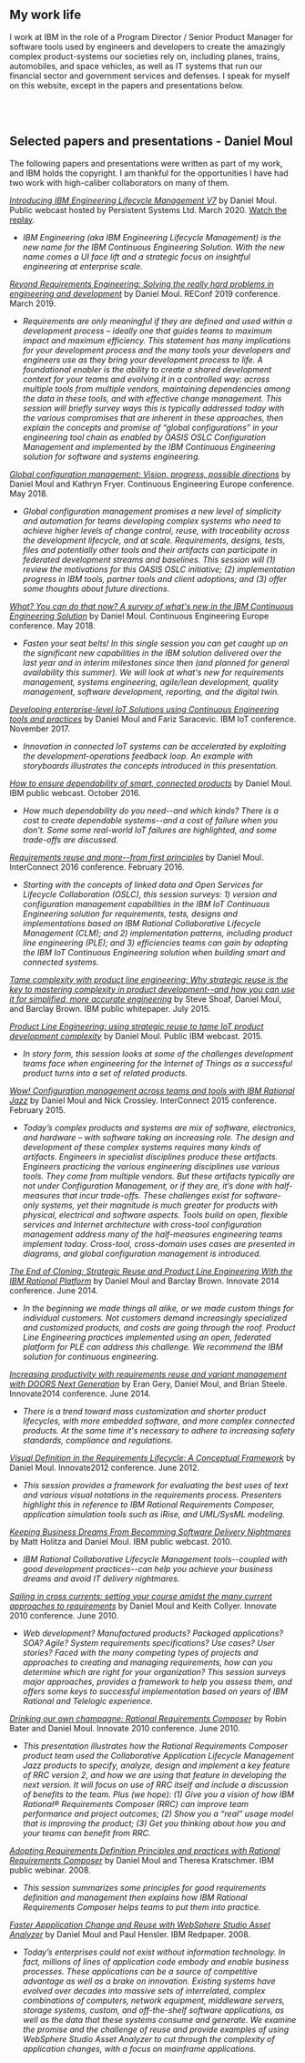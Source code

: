 ## My work life

I work at IBM in the role of a Program Director / Senior Product Manager for software tools used by engineers and developers to create the amazingly complex product-systems our societies rely on, including planes, trains, automobiles, and space vehicles, as well as IT systems that run our financial sector and government services and defenses. I speak for myself on this website, except in the papers and presentations below.

<br>
<br>

## Selected papers and presentations - Daniel Moul

The following papers and presentations were written as part of my work, and IBM holds the copyright. I am thankful for the opportunities I have had two work with high-caliber collaborators on many of them.

[*Introducing IBM Engineering Lifecycle Management V7*](./files/IBM-ELM-V7.0-Persistent-Supercharging-Engineering-2020-03-26.pdf) by Daniel Moul. Public webcast hosted by Persistent Systems Ltd. March 2020. [Watch the replay](https://www.persistent.com/events/webinar-supercharging-elm/).

* *IBM Engineering (aka IBM Engineering Lifecycle Management) is the new name for the IBM Continuous Engineering Solution. With the new name comes a UI face lift and a strategic focus on insightful engineering at enterprise scale.*

[*Reyond Requirements Engineering: Solving the really hard problems in engineering and development*](./files/Solving-the-hard-problems-2019-03.pdf) by Daniel Moul. REConf 2019 conference. March 2019.

* *Requirements are only meaningful if they are defined and used within a development process – ideally one that guides teams to maximum impact and maximum efficiency. This statement has many implications for your development process and the many tools your developers and engineers use as they bring your development process to life. A foundational enabler is the ability to create a shared development context for your teams and evolving it in a controlled way: across multiple tools from multiple vendors, maintaining dependencies among the data in these tools, and with effective change management. This session will briefly survey ways this is typically addressed today with the various compromises that are inherent in these approaches, then explain the concepts and promise of “global configurations” in your engineering tool chain as enabled by OASIS OSLC Configuration Management and implemented by the IBM Continuous Engineering solution for software and systems engineering.*

[*Global configuration management: Vision, progress, possible directions*](./files/CM-05-Global-config-vision-progress-directions-2018-05.pdf) by Daniel Moul and Kathryn Fryer. Continuous Engineering Europe conference. May 2018.

* *Global configuration management promises a new level of simplicity and automation for teams developing complex systems who need to achieve higher levels of change control, reuse, with traceability across the development lifecycle, and at scale. Requirements, designs, tests, files and potentially other tools and their artifacts can participate in federated development streams and baselines. This session will (1) review the motivations for this OASIS OSLC initiative; (2) implementation progress in IBM tools, partner tools and client adoptions; and (3) offer some thoughts about future directions.*

[*What? You can do that now? A survey of what's new in the IBM Continuous Engineering Solution*](./files/DEP-09-What-You-Can-Do-That-Now-in-CE-2018-05.pdf) by Daniel Moul. Continuous Engineering Europe conference. May 2018.

* *Fasten your seat belts! In this single session you can get caught up on the significant new capabilities in the IBM solution delivered over the last year and in interim milestones since then (and planned for general availability this summer). We will look at what's new for requirements management, systems engineering, agile/lean development, quality management, software development, reporting, and the digital twin.*

[*Developing enterprise-level IoT Solutions using Continuous Engineering tools and practices*](./files/Io04-Developing-enterprise-level-IoT-solutions-using-Continuous-Engineering-tools-and-practices-2017-11.pdf) by Daniel Moul and Fariz Saracevic. IBM IoT conference. November 2017.

* *Innovation in connected IoT systems can be accelerated by exploiting the development-operations feedback loop. An example with storyboards illustrates the concepts introduced in this presentation.*

[*How to ensure dependability of smart, connected products*](./files/Dependable-connected-products-2016-10-14.pdf) by Daniel Moul. IBM public webcast. October 2016.

* *How much dependability do you need--and which kinds? There is a cost to create dependable systems--and a cost of failure when you don't. Some some real-world IoT failures are highlighted, and some trade-offs are discussed.*

[*Requirements reuse and more--from first principles*](./files/2352A-Reuse-of-req-and-more-from-first-principles-with-notes-2016-02.pdf) by Daniel Moul. InterConnect 2016 conference. February 2016.

* *Starting with the concepts of linked data and Open Services for Lifecycle Collaboration (OSLC), this session surveys: 1) version and configuration management capabilities in the IBM IoT Continuous Engineering solution for requirements, tests, designs and implementations based on IBM Rational Collaborative Lifecycle Management (CLM); and 2) implementation patterns, including product line engineering (PLE); and 3) efficiencies teams can gain by adopting the IBM IoT Continuous Engineering solution when building smart and connected systems.*

[*Tame complexity with product line engineering: Why strategic reuse is the key to mastering complexity in product development--and how you can use it for simplified, more accurate engineering*](./files/Tame-complexity-with-PLE-ebook-WWM12346USEN.PDF) by Steve Shoaf, Daniel Moul, and Barclay Brown. IBM public whitepaper. July 2015.

[*Product Line Engineering: using strategic reuse to tame IoT product development complexity*](./files/Product-line-engineering-using-strategic-reuse-to-tame-iot-product-development-complexity-with-notes-2015.pdf) by Daniel Moul. Public IBM webcast. 2015.

* *In story form, this session looks at some of the challenges development teams face when engineering for the Internet of Things as a successful product turns into a set of related products.*

[*Wow! Configuration management across teams and tools with IBM Rational Jazz*](./files/DCM-1877-Wow-CfgM-across-teams-and-tools-2015-02.pdf) by Daniel Moul and Nick Crossley. InterConnect 2015 conference. February 2015.

* *Today’s complex products and systems are mix of software, electronics, and hardware – with software taking an increasing role. The design and development of these complex systems requires many kinds of artifacts. Engineers in specialist disciplines produce these artifacts. Engineers practicing the various engineering disciplines use various tools. They come from multiple vendors. But these artifacts typically are not under Configuration Management, or if they are, it’s done with half-measures that incur trade-offs. These challenges exist for software-only systems, yet their magnitude is much greater for products with physical, electrical and software aspects. Tools build on open, flexible services and Internet architecture with cross-tool configuration management address many of the half-measures engineering teams implement today. Cross-tool, cross-domain uses cases are presented in diagrams, and global configuration management is introduced.*

[*The End of Cloning: Strategic Reuse and Product Line Engineering With the IBM Rational Platform*](./files/CEE-1905-The-End-of-Cloning-2014-06.pdf) by Daniel Moul and Barclay Brown. Innovate 2014 conference. June 2014.

* *In the beginning we made things all alike, or we made custom things for individual customers. Not customers demand increasingly specialized and customized products, and costs are going through the roof. Product Line Engineering practices implemented using an open, federated platform for PLE can address this challenge. We recommend the IBM solution for continuous engineering.*
    
[*Increasing productivity with requirements reuse and variant management with DOORS Next Generation*](./files/DRM-1946-Increasing-Productivity-with-Requirements-Reuse-and-Variant-Management-with-DOORS-Next-Generation-2014-06.pdf) by Eran Gery, Daniel Moul, and Brian Steele. Innovate2014 conference. June 2014.

* *There is a trend toward mass customization and shorter product lifecycles, with more embedded software, and more complex connected products. At the same time it's necessary to adhere to increasing safety standards, compliance and regulations.*

[*Visual Definition in the Requirements Lifecycle: A Conceptual Framework*](./files/RDM-2031-Visual-Definition-in-Requirements-Lifecycle-Concept-Framework-2012-06.pdf) by Daniel Moul. Innovate2012 conference. June 2012.

* *This session provides a framework for evaluating the best uses of text and various visual notations in the requirements process. Presenters highlight this in reference to IBM Rational Requirements Composer, application simulation tools such as iRise, and UML/SysML modeling.*

[*Keeping Business Dreams From Becomming Software Delivery Nightmares*](./files/Biz-Dreams-IT-Nightmares-Webcast-2010-04-20.pdf) by Matt Holitza and Daniel Moul. IBM public webcast. 2010.

* *IBM Rational Collaborative Lifecycle Management tools--coupled with good development practices--can help you achieve your business dreams and avoid IT delivery nightmares.*

[*Sailing in cross currents: setting your course amidst the many current approaches to requirements*](./files/RDM-2023B-Sailing-in-RM-cross-currents-2010-06.pdf) by Daniel Moul and Keith Collyer. Innovate 2010 conference. June 2010.

* *Web development? Manufactured products? Packaged applications? SOA? Agile? System requirements specifications? Use cases? User stories? Faced with the many competing types of projects and approaches to creating and managing requirements, how can you determine which are right for your organization? This session surveys major approaches, provides a framework to help you assess them, and offers some keys to successful implementation based on years of IBM Rational and Telelogic experience.*

[*Drinking our own champagne: Rational Requirements Composer*](./files/RDM-1202A-Drinking-our-own-champagne-ibm-rational-rquirements-composer-2010-06.pdf) by Robin Bater and Daniel Moul. Innovate 2010 conference. June 2010.

* *This presentation illustrates how the Rational Requirements Composer product team used the Collaborative Application Lifecycle Management Jazz products to specify, analyze, design and implement a key feature of RRC version 2, and how we are using that feature in developing the next version. It will focus on use of RRC itself and include a discussion of benefits to the team. Plus (we hope): (1) Give you a vision of how IBM Rational® Requirements Composer (RRC) can improve team performance and project outcomes; (2) Show you a “real” usage model that is improving the product; (3) Get you thinking about how you and your teams can benefit from RRC.*

[*Adopting Requirements Definition Principles and practices with Rational Requirements Composer*](./files/Requirements-Definition-and-Management-Best-Practices-Webinar-with-notes-2008.pdf) by Daniel Moul and Theresa Kratschmer. IBM public webinar. 2008.

* *This session summarizes some principles for good requirements definition and management then explains how IBM Rational Requirements Composer helps teams to put them into practice.*

[*Faster Appplication Change and Reuse with WebSphere Studio Asset Analyzer*](./files/Faster-application-change-and-reuse-redp4225-2008.pdf) by Daniel Moul and Paul Hensler. IBM Redpaper. 2008.

* *Today’s enterprises could not exist without information technology. In fact, millions of lines of application code embody and enable business processes. These applications can be a source of competitive advantage as well as a brake on innovation. Existing systems have evolved over decades into massive sets of interrelated, complex combinations of computers, network equipment, middleware servers, storage systems, custom, and off-the-shelf software applications, as well as the data that these systems consume and generate. We examine the promise and the challenge of reuse and provide examples of using WebSphere Studio Asset Analyzer to cut through the complexity of application changes, with a focus on mainframe applications.*
    